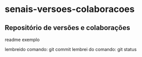 # senais-versoes-colaboracoes
## Repositório de versões e colaborações

readme exemplo

lembreido comando: git commit
lembrei do comando: git status
